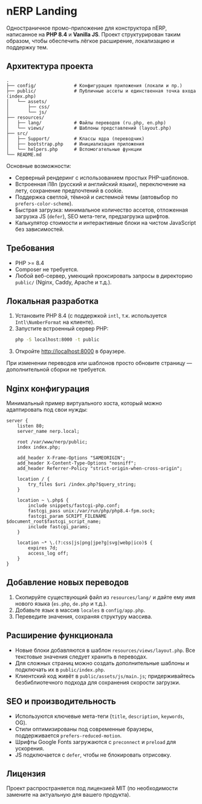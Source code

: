 # nERP Landing

Одностраничное промо-приложение для конструктора nERP, написанное на **PHP 8.4** и **Vanilla JS**. Проект структурирован таким образом, чтобы обеспечить лёгкое расширение, локализацию и поддержку тем.

## Архитектура проекта

```
.
├── config/              # Конфигурация приложения (локали и пр.)
├── public/              # Публичные ассеты и единственная точка входа (index.php)
│   └── assets/
│       ├── css/
│       └── js/
├── resources/
│   ├── lang/            # Файлы переводов (ru.php, en.php)
│   └── views/           # Шаблоны представлений (layout.php)
├── src/
│   ├── Support/         # Классы ядра (переводчик)
│   ├── bootstrap.php    # Инициализация приложения
│   └── helpers.php      # Вспомогательные функции
└── README.md
```

Основные возможности:

- Серверный рендеринг с использованием простых PHP-шаблонов.
- Встроенная i18n (русский и английский языки), переключение на лету, сохранение предпочтений в cookie.
- Поддержка светлой, тёмной и системной темы (автовыбор по `prefers-color-scheme`).
- Быстрая загрузка: минимальное количество ассетов, отложенная загрузка JS (`defer`), SEO мета-теги, предзагрузка шрифтов.
- Калькулятор стоимости и интерактивные блоки на чистом JavaScript без зависимостей.

## Требования

- PHP >= 8.4
- Composer не требуется.
- Любой веб-сервер, умеющий проксировать запросы в директорию `public/` (Nginx, Caddy, Apache и т.д.).

## Локальная разработка

1. Установите PHP 8.4 (с поддержкой `intl`, т.к. используется `Intl\NumberFormat` на клиенте).
2. Запустите встроенный сервер PHP:
   ```bash
   php -S localhost:8000 -t public
   ```
3. Откройте [http://localhost:8000](http://localhost:8000) в браузере.

При изменении переводов или шаблонов просто обновите страницу — дополнительной сборки не требуется.

## Nginx конфигурация

Минимальный пример виртуального хоста, который можно адаптировать под свои нужды:

```nginx
server {
    listen 80;
    server_name nerp.local;

    root /var/www/nerp/public;
    index index.php;

    add_header X-Frame-Options "SAMEORIGIN";
    add_header X-Content-Type-Options "nosniff";
    add_header Referrer-Policy "strict-origin-when-cross-origin";

    location / {
        try_files $uri /index.php?$query_string;
    }

    location ~ \.php$ {
        include snippets/fastcgi-php.conf;
        fastcgi_pass unix:/var/run/php/php8.4-fpm.sock;
        fastcgi_param SCRIPT_FILENAME $document_root$fastcgi_script_name;
        include fastcgi_params;
    }

    location ~* \.(?:css|js|png|jpe?g|svg|webp|ico)$ {
        expires 7d;
        access_log off;
    }
}
```

## Добавление новых переводов

1. Скопируйте существующий файл из `resources/lang/` и дайте ему имя нового языка (`es.php`, `de.php` и т.д.).
2. Добавьте язык в массив `locales` в `config/app.php`.
3. Переведите значения, сохраняя структуру массива.

## Расширение функционала

- Новые блоки добавляются в шаблон `resources/views/layout.php`. Все текстовые значения следует хранить в переводах.
- Для сложных страниц можно создать дополнительные шаблоны и подключать их в `public/index.php`.
- Клиентский код живёт в `public/assets/js/main.js`; придерживайтесь безбиблиотечного подхода для сохранения скорости загрузки.

## SEO и производительность

- Используются ключевые мета-теги (`title`, `description`, `keywords`, OG).
- Стили оптимизированы под современные браузеры, поддерживается `prefers-reduced-motion`.
- Шрифты Google Fonts загружаются с `preconnect` и `preload` для ускорения.
- JS подключается с `defer`, чтобы не блокировать отрисовку.

## Лицензия

Проект распространяется под лицензией MIT (по необходимости замените на актуальную для вашего продукта).
